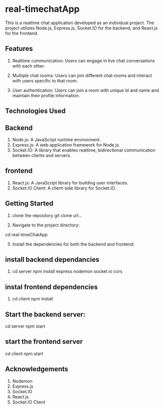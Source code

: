 # real-timechatApp

This is a realtime chat application developed as an individual project. The project utilizes Node.js, Express.js, Socket.IO for the backend, and React.js for the frontend.

##  Features
1. Realtime communication: Users can engage in live chat conversations with each other.

2. Multiple chat rooms: Users can join different chat rooms and interact with users specific to that room.

3. User authentication: Users can join a room with unique id and name  and maintain their profile information.

## Technologies Used

  ## Backend

 1.  Node.js: A JavaScript runtime environment.
2. Express.js: A web application framework for Node.js.
3. Socket.IO: A library that enables realtime, bidirectional communication between clients and servers.

## frontend 
1. React.js: A JavaScript library for building user interfaces.
2. Socket.IO Client: A client-side library for Socket.IO.


## Getting Started

1. clone the repository 
git clone url...

2. Navigate to the project directory:

cd real-timeChatApp

3.  Install the dependencies for both the backend and frontend:

## install backend dependancies 

1. cd server 
 npm install express nodemon socket.io cors

 ## instal frontend dependencies 

 1. cd client
 npm install 

 ## Start the backend server:
 cd server
 npm start 

 ## start the frontend server 
 cd client 
 npm start 

 ## Acknowledgements 

 1. Nodemon 
2. Express.js
3. Socket.IO
4. React.js
5. Socket.IO Client
 
